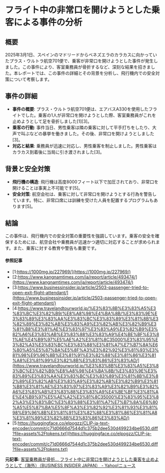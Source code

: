 # フライト中の非常口を開けようとした乗客による事件の分析

## 概要

2025年3月1日、スペインのマドリードからベネズエラのカラカスに向かっていたプラス・ウルトラ航空701便で、乗客が非常口を開けようとした事件が発生しました。この事件により、客室乗務員が骨折するなど、深刻な結果を招きました。本レポートでは、この事件の詳細とその背景を分析し、飛行機内での安全対策について考察します。

## 事件の詳細

- **事件の概要**: プラス・ウルトラ航空701便は、エアバスA330を使用したフライトでした。乗客の1人が非常口を開けようとした際、客室乗務員がこれを止めようとして足を骨折しました[1][3]。
- **乗客の行動**: 事件当日、男性乗客は隣の乗客に対して平手打ちをしたり、大声で叫ぶなどの暴挙を働きました。その後、非常口を開けようとしました[3]。
- **対応と結果**: 乗務員が迅速に対応し、男性乗客を制止しました。男性乗客はカラカス到着後に当局に引き渡されました[3]。

## 背景と安全対策

- **飛行機の構造**: 飛行機は高度8000フィート以下で加圧されており、非常口を開けることは事実上不可能です[5]。
- **安全対策**: 航空会社は、乗客に対して非常口を開けようとする行為を警告しています。特に、非常口席には訓練を受けた人員を配置するプログラムもあります[5]。

## 結論

この事件は、飛行機内での安全対策の重要性を強調しています。乗客の安全を確保するためには、航空会社や乗務員が迅速かつ適切に対応することが求められます。また、乗客に対する教育や警告も重要です。

#### 参照記事
- [1:https://1000mg.jp/227969/](https://1000mg.jp/227969/)
- [2:https://www.kangnamtimes.com/ja/report/article/493474/](https://www.kangnamtimes.com/ja/report/article/493474/)
- [3:https://www.businessinsider.jp/article/2503-passenger-tried-to-open-exit-flight-attendant/](https://www.businessinsider.jp/article/2503-passenger-tried-to-open-exit-flight-attendant/)
- [4:https://www.travelandtourworld.jp/%E3%83%8B%E3%83%A5%E3%83%BC%E3%82%B9/%E8%A8%98%E4%BA%8B/%E3%83%9E%E3%83%89%E3%83%AA%E3%83%BC%E3%83%89%E3%81%8B%E3%82%89%E3%82%AB%E3%83%A9%E3%82%AB%E3%82%B9%E3%81%B8%E3%81%AE%E3%83%97%E3%83%A9%E3%82%B9%E3%82%A6%E3%83%AB%E3%83%88%E3%83%A9%E4%BE%BF%E3%81%AE%E4%B9%97%E5%AE%A2%E3%81%8C35000%E3%83%95%E3%82%A3%E3%83%BC%E3%83%88%E3%81%A7%E7%B7%8A%E6%80%A5%E5%87%BA%E5%8F%A3%E3%82%92%E3%81%93%E3%81%98%E9%96%8B%E3%81%91%E3%82%88%E3%81%86%E3%81%A8%E3%81%99%E3%82%8B%E3%83%86%E3%83%AD/](https://www.travelandtourworld.jp/%E3%83%8B%E3%83%A5%E3%83%BC%E3%82%B9/%E8%A8%98%E4%BA%8B/%E3%83%9E%E3%83%89%E3%83%AA%E3%83%BC%E3%83%89%E3%81%8B%E3%82%89%E3%82%AB%E3%83%A9%E3%82%AB%E3%82%B9%E3%81%B8%E3%81%AE%E3%83%97%E3%83%A9%E3%82%B9%E3%82%A6%E3%83%AB%E3%83%88%E3%83%A9%E4%BE%BF%E3%81%AE%E4%B9%97%E5%AE%A2%E3%81%8C35000%E3%83%95%E3%82%A3%E3%83%BC%E3%83%88%E3%81%A7%E7%B7%8A%E6%80%A5%E5%87%BA%E5%8F%A3%E3%82%92%E3%81%93%E3%81%98%E9%96%8B%E3%81%91%E3%82%88%E3%81%86%E3%81%A8%E3%81%99%E3%82%8B%E3%83%86%E3%83%AD/)
- [5:https://huggingface.co/elpogzz/CLIP-ja-text-encoder/commit/c71d0666d7544d1c375b2dee530d499234be6530.diff?file=assets%2Ftokens.txt](https://huggingface.co/elpogzz/CLIP-ja-text-encoder/commit/c71d0666d7544d1c375b2dee530d499234be6530.diff?file=assets%2Ftokens.txt)


**元記事:** [客室乗務員が骨折… フライト中に非常口を開けようとした乗客を止めようとして（海外）（BUSINESS INSIDER JAPAN） - Yahoo!ニュース](https://news.yahoo.co.jp/articles/ab4c403dc1702583548a336244113f746f6d341a?source=rss)